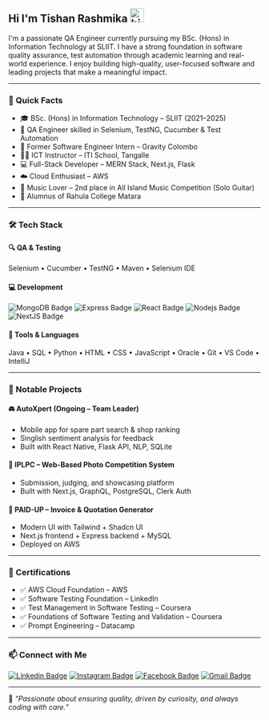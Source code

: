## Hi I'm Tishan Rashmika <img src="https://user-images.githubusercontent.com/1303154/88677602-1635ba80-d120-11ea-84d8-d263ba5fc3c0.gif" width="28px" height="28px" alt="hi">

I'm a passionate QA Engineer currently pursuing my BSc. (Hons) in Information Technology at SLIIT. I have a strong foundation in software quality assurance, test automation through academic learning and real-world experience. I enjoy building high-quality, user-focused software and leading projects that make a meaningful impact.

---

### 🚀 Quick Facts

- 🎓 BSc. (Hons) in Information Technology – SLIIT (2021–2025)
- 🧪 QA Engineer skilled in Selenium, TestNG, Cucumber & Test Automation
- 💼 Former Software Engineer Intern – Gravity Colombo
- 👨‍🏫 ICT Instructor – ITI School, Tangalle
- 💻 Full-Stack Developer – MERN Stack, Next.js, Flask
- ☁️ Cloud Enthusiast – AWS
- 🎸 Music Lover – 2nd place in All Island Music Competition (Solo Guitar)
- 🏫 Alumnus of Rahula College Matara

---

### 🛠️ Tech Stack

#### 🔍 QA & Testing
Selenium • Cucumber • TestNG • Maven • Selenium IDE

#### 💻 Development
![MongoDB Badge](https://img.shields.io/badge/-MongoDB-3C873A?style=for-the-badge&labelColor=black&logo=MongoDB&logoColor=3C873A)
![Express Badge](https://img.shields.io/badge/-express-ff9d5c?style=for-the-badge&labelColor=black&logo=Express&logoColor=ff9d5c)
![React Badge](https://img.shields.io/badge/-react-61DBFB?style=for-the-badge&labelColor=black&logo=react&logoColor=61DBFB)
![Nodejs Badge](https://img.shields.io/badge/-Nodejs-3C873A?style=for-the-badge&labelColor=black&logo=node.js&logoColor=3C873A)
![NextJS Badge](https://img.shields.io/badge/-NextJS-000000?style=for-the-badge&labelColor=black&logo=next.js&logoColor=white)

#### 🧰 Tools & Languages
Java • SQL • Python • HTML • CSS • JavaScript • Oracle • Git • VS Code • IntelliJ

---

### 🌟 Notable Projects

#### 🚘 AutoXpert (Ongoing – Team Leader)
- Mobile app for spare part search & shop ranking
- Singlish sentiment analysis for feedback
- Built with React Native, Flask API, NLP, SQLite

#### 📸 IPLPC – Web-Based Photo Competition System
- Submission, judging, and showcasing platform
- Built with Next.js, GraphQL, PostgreSQL, Clerk Auth

#### 🧾 PAID-UP – Invoice & Quotation Generator
- Modern UI with Tailwind + Shadcn UI
- Next.js frontend + Express backend + MySQL
- Deployed on AWS

---

### 📜 Certifications

- ✅ AWS Cloud Foundation – AWS
- ✅ Software Testing Foundation – LinkedIn
- ✅ Test Management in Software Testing – Coursera
- ✅ Foundations of Software Testing and Validation – Coursera
- ✅ Prompt Engineering – Datacamp

---

### 📫 Connect with Me

[![Linkedin Badge](https://img.shields.io/badge/-TishanRashmika-0e76a8?style=flat&labelColor=0e76a8&logo=linkedin&logoColor=white)](https://www.linkedin.com/in/tishan-rashmika/)
[![Instagram Badge](https://img.shields.io/badge/-tish_rash-e84393?style=flat&labelColor=e84393&logo=instagram&logoColor=white)](https://www.instagram.com/tish_rash/)
[![Facebook Badge](https://img.shields.io/badge/-Rashmika_Gamage-0e76a8?style=flat&labelColor=0e76a8&logo=facebook&logoColor=white)](https://www.facebook.com/tishrash)
[![Gmail Badge](https://img.shields.io/badge/-Tishan_Rashmika-c0392b?style=flat&labelColor=c0392b&logo=gmail&logoColor=white)](mailto:tishanrashmika00@gmail.com)

---

🧠 *“Passionate about ensuring quality, driven by curiosity, and always coding with care.”*
